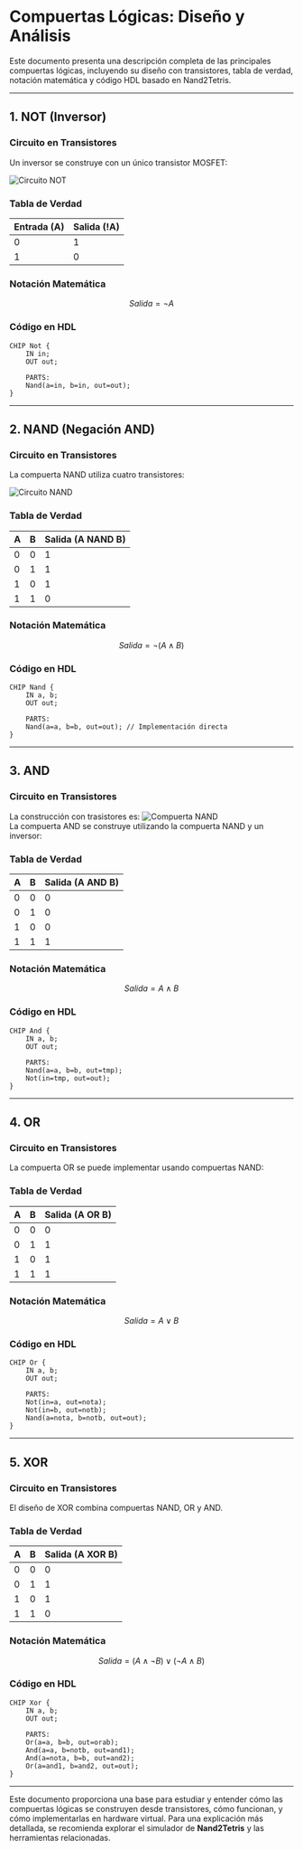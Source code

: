 
# Compuertas Lógicas: Diseño y Análisis

Este documento presenta una descripción completa de las principales compuertas lógicas, incluyendo su diseño con transistores, tabla de verdad, notación matemática y código HDL basado en Nand2Tetris.

---

## 1. NOT (Inversor)

### Circuito en Transistores
Un inversor se construye con un único transistor MOSFET:

![Circuito NOT](http://hyperphysics.phy-astr.gsu.edu/hbasees/Electronic/imgdig/notinv.gif)

### Tabla de Verdad
| Entrada (A) | Salida (!A) |
|-------------|-------------|
| 0           | 1           |
| 1           | 0           |

### Notación Matemática
$$
Salida = \neg A
$$

### Código en HDL
```hdl
CHIP Not {
    IN in;
    OUT out;

    PARTS:
    Nand(a=in, b=in, out=out);
}
```

---

## 2. NAND (Negación AND)

### Circuito en Transistores
La compuerta NAND utiliza cuatro transistores:

![Circuito NAND](http://hyperphysics.phy-astr.gsu.edu/hbasees/Electronic/ietron/nand4.gif)   

### Tabla de Verdad
| A | B | Salida (A NAND B) |
|---|---|-------------------|
| 0 | 0 | 1                 |
| 0 | 1 | 1                 |
| 1 | 0 | 1                 |
| 1 | 1 | 0                 |

### Notación Matemática
$$
Salida = \neg (A \land B)
$$

### Código en HDL
```hdl
CHIP Nand {
    IN a, b;
    OUT out;

    PARTS:
    Nand(a=a, b=b, out=out); // Implementación directa
}
```

---

## 3. AND

### Circuito en Transistores
La construcción con trasistores es:
![Compuerta NAND](http://hyperphysics.phy-astr.gsu.edu/hbasees/Electronic/ietron/and4.gif)   
La compuerta AND se construye utilizando la compuerta NAND y un inversor:

### Tabla de Verdad
| A | B | Salida (A AND B) |
|---|---|------------------|
| 0 | 0 | 0                |
| 0 | 1 | 0                |
| 1 | 0 | 0                |
| 1 | 1 | 1                |

### Notación Matemática
$$
Salida = A \land B
$$

### Código en HDL
```hdl
CHIP And {
    IN a, b;
    OUT out;

    PARTS:
    Nand(a=a, b=b, out=tmp);
    Not(in=tmp, out=out);
}
```

---

## 4. OR

### Circuito en Transistores
La compuerta OR se puede implementar usando compuertas NAND:

### Tabla de Verdad
| A | B | Salida (A OR B) |
|---|---|-----------------|
| 0 | 0 | 0               |
| 0 | 1 | 1               |
| 1 | 0 | 1               |
| 1 | 1 | 1               |

### Notación Matemática
$$
Salida = A \lor B
$$

### Código en HDL
```hdl
CHIP Or {
    IN a, b;
    OUT out;

    PARTS:
    Not(in=a, out=nota);
    Not(in=b, out=notb);
    Nand(a=nota, b=notb, out=out);
}
```

---

## 5. XOR

### Circuito en Transistores
El diseño de XOR combina compuertas NAND, OR y AND.

### Tabla de Verdad
| A | B | Salida (A XOR B) |
|---|---|------------------|
| 0 | 0 | 0                |
| 0 | 1 | 1                |
| 1 | 0 | 1                |
| 1 | 1 | 0                |

### Notación Matemática
$$
Salida = (A \land \neg B) \lor (\neg A \land B)
$$

### Código en HDL
```hdl
CHIP Xor {
    IN a, b;
    OUT out;

    PARTS:
    Or(a=a, b=b, out=orab);
    And(a=a, b=notb, out=and1);
    And(a=nota, b=b, out=and2);
    Or(a=and1, b=and2, out=out);
}
```

---

Este documento proporciona una base para estudiar y entender cómo las compuertas lógicas se construyen desde transistores, cómo funcionan, y cómo implementarlas en hardware virtual. Para una explicación más detallada, se recomienda explorar el simulador de **Nand2Tetris** y las herramientas relacionadas.
